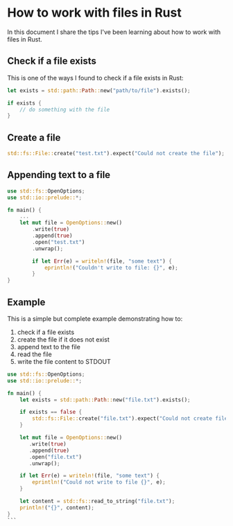# How to work with files in Rust

In this document I share the tips I've been learning about how to work with files in Rust.

## Check if a file exists

This is one of the ways I found to check if a file exists in Rust:

```rust
let exists = std::path::Path::new("path/to/file").exists();

if exists {
    // do something with the file
}
```

## Create a file

```rust
std::fs::File::create("test.txt").expect("Could not create the file");
```

## Appending text to a file

```rust
use std::fs::OpenOptions;
use std::io::prelude::*;

fn main() {
    ...
    let mut file = OpenOptions::new()
        .write(true)
        .append(true)
        .open("test.txt")
        .unwrap();

        if let Err(e) = writeln!(file, "some text") {
            eprintln!("Couldn't write to file: {}", e);
        }
}
```

## Example

This is a simple but complete example demonstrating how to:

1. check if a file exists
2. create the file if it does not exist
3. append text to the file
4. read the file
5. write the file content to STDOUT

````rust
use std::fs::OpenOptions;
use std::io::prelude::*;

fn main() {
    let exists = std::path::Path::new("file.txt").exists();

    if exists == false {
        std::fs::File::create("file.txt").expect("Could not create file");
    }

    let mut file = OpenOptions::new()
       .write(true)
       .append(true)
       .open("file.txt")
       .unwrap();

    if let Err(e) = writeln!(file, "some text") {
        eprintln!("Could not write to file {}", e);
    }

    let content = std::fs::read_to_string("file.txt");
    println!("{}", content);
}
```